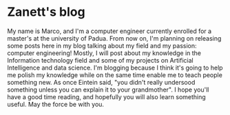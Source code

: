 # Zanett's blog

My name is Marco, and I'm a computer engineer currently enrolled for a master's at the university of Padua. From now on, I'm planning on releasing some posts here in my blog talking about my field and my passion: computer engineering! Mostly, I will post about my knowledge in the Information technology field and some of my projects on Artificial Intelligence and data science. I'm blogging because I think it's going to help me polish my knowledge while on the same time enable me to teach people something new. As once Eintein said, "you didn't really undersood something unless you can explain it to your grandmother". I hope you'll have a good time reading, and hopefully you will also learn something useful. May the force be with you.
